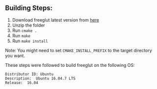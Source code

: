 ## Building Steps:

1. Download freeglut latest version from [here](http://freeglut.sourceforge.net/)
2. Unzip the folder
3. Run `cmake .`
4. Run `make`
5. Run `make install`

Note: You might need to set `CMAKE_INSTALL_PREFIX` to the target directory you want.

These steps were followed to build freeglut on the following OS:
```
Distributor ID: Ubuntu
Description:  Ubuntu 16.04.7 LTS
Release:  16.04
```

